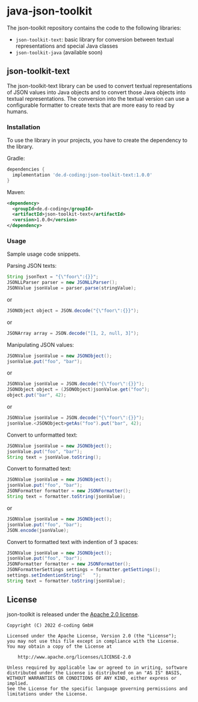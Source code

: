 # java-json-toolkit

The json-toolkit repository contains the code to the following libraries:
* `json-toolkit-text`: basic library for conversion between textual representations and special Java classes
* `json-toolkit-java` (available soon)

## json-toolkit-text

The json-toolkit-text library can be used to convert textual representations of JSON values into Java objects and to convert those Java objects into textual representations. The conversion into the textual version can use a configurable formatter to create texts that are more easy to read by humans.

### Installation

To use the library in your projects, you have to create the dependency to the library.

Gradle:
```gradle
dependencies {
  implementation 'de.d-coding:json-toolkit-text:1.0.0'
}
```

Maven:
```xml
<dependency>
  <groupId>de.d-coding</groupId>
  <artifactId>json-toolkit-text</artifactId>
  <version>1.0.0</version>
</dependency>
```

### Usage

Sample usage code snippets. 

Parsing JSON texts:
```java
String jsonText = "{\"foor\":{}}";
JSONLLParser parser = new JSONLLParser();
JSONValue jsonValue = parser.parse(stringValue);
```
or
```java
JSONObject object = JSON.decode("{\"foor\":{}}");
```
or
```java
JSONArray array = JSON.decode("[1, 2, null, 3]");
```

Manipulating JSON values:
```java
JSONValue jsonValue = new JSONObject();
jsonValue.put("foo", "bar");
```
or
```java
JSONValue jsonValue = JSON.decode("{\"foor\":{}}");
JSONObject object = (JSONObject)jsonValue.get("foo");
object.put("bar", 42);
```
or
```java
JSONValue jsonValue = JSON.decode("{\"foor\":{}}");
jsonValue.<JSONObject>getAs("foo").put("bar", 42);
```

Convert to unformatted text:
```java
JSONValue jsonValue = new JSONObject();
jsonValue.put("foo", "bar");
String text = jsonValue.toString();
```

Convert to formatted text:
```java
JSONValue jsonValue = new JSONObject();
jsonValue.put("foo", "bar");
JSONFormatter formatter = new JSONFormatter();
String text = formatter.toString(jsonValue);
```
or
```java
JSONValue jsonValue = new JSONObject();
jsonValue.put("foo", "bar");
JSON.encode(jsonValue);
```

Convert to formatted text with indention of 3 spaces:
```java
JSONValue jsonValue = new JSONObject();
jsonValue.put("foo", "bar");
JSONFormatter formatter = new JSONFormatter();
JSONFormatterSettings settings = formatter.getSettings();
settings.setIndentionString("   ");
String text = formatter.toString(jsonValue);
```

## License

json-toolkit is released under the [Apache 2.0 license](LICENSE).

```
Copyright (C) 2022 d-coding GmbH

Licensed under the Apache License, Version 2.0 (the "License");
you may not use this file except in compliance with the License.
You may obtain a copy of the License at

    http://www.apache.org/licenses/LICENSE-2.0

Unless required by applicable law or agreed to in writing, software
distributed under the License is distributed on an "AS IS" BASIS,
WITHOUT WARRANTIES OR CONDITIONS OF ANY KIND, either express or implied.
See the License for the specific language governing permissions and
limitations under the License.
```
